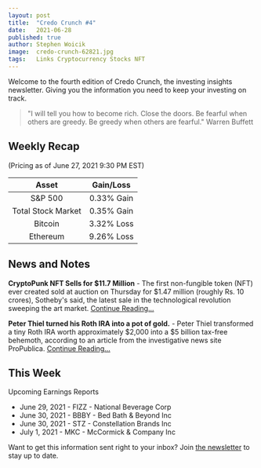 ```yaml
---
layout: post
title:  "Credo Crunch #4"
date:   2021-06-28
published: true
author: Stephen Woicik
image:  credo-crunch-62821.jpg
tags:   Links Cryptocurrency Stocks NFT
---
```

Welcome to the fourth edition of Credo Crunch, the investing insights newsletter. Giving you the information you need to keep your investing on track.

> "I will tell you how to become rich. Close the doors. Be fearful when others are greedy. Be greedy when others are fearful." Warren Buffett


## Weekly Recap
(Pricing as of June 27, 2021 9:30 PM EST)

| Asset              | Gain/Loss  |
| :---:              | :---:      |
| S&P 500            | 0.33% Gain |
| Total Stock Market | 0.35% Gain |
| Bitcoin            | 3.32% Loss |
| Ethereum           | 9.26% Loss |

## News and Notes

**CryptoPunk NFT Sells for $11.7 Million** - The first non-fungible token (NFT) ever created sold at auction on Thursday for $1.47 million (roughly Rs. 10 crores), Sotheby's said, the latest sale in the technological revolution sweeping the art market. [Continue Reading...](gadgets.ndtv.com/internet/news/nft-sale-auction-cryptopunk-first-ever-digital-art-price-usd-11-7-million-1-47-million-sothebys-2461338)

**Peter Thiel turned his Roth IRA into a pot of gold.** - Peter Thiel transformed a tiny Roth IRA worth approximately $2,000 into a $5 billion tax-free behemoth, according to an article from the investigative news site ProPublica. [Continue Reading...](www.marketwatch.com/story/you-would-have-to-tread-very-carefully-like-peter-thiel-you-too-can-turn-your-roth-ira-into-a-pot-of-gold-with-some-serious-caveats-11624570001)
 
## This Week
 
Upcoming Earnings Reports
- June 29, 2021 - FIZZ - National Beverage Corp
- June 30, 2021 - BBBY - Bed Bath & Beyond Inc
- June 30, 2021 - STZ - Constellation Brands Inc
- July 1, 2021 - MKC - McCormick & Company Inc

Want to get this information sent right to your inbox? Join [the newsletter](https://invest-with-credo.aweb.page/p/9e43c427-cf60-4bff-9100-574b16615fd0) to stay up to date. 
